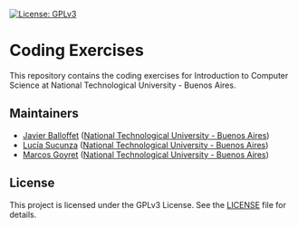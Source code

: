[![License: GPLv3](https://img.shields.io/badge/License-GPLv3-blue.svg)](https://www.gnu.org/licenses/gpl-3.0)

# Coding Exercises

This repository contains the coding exercises for Introduction to Computer Science at National Technological University - Buenos Aires.

## Maintainers

 * [Javier Balloffet](https://github.com/jballoffet) ([National Technological University - Buenos Aires](https://www.frba.utn.edu.ar/en/))
 * [Lucía Sucunza](https://github.com/luciasucunza) ([National Technological University - Buenos Aires](https://www.frba.utn.edu.ar/en/))
 * [Marcos Goyret](https://github.com/mgoyret) ([National Technological University - Buenos Aires](https://www.frba.utn.edu.ar/en/))

## License

This project is licensed under the GPLv3 License. See the [LICENSE](/LICENSE) file for details.
